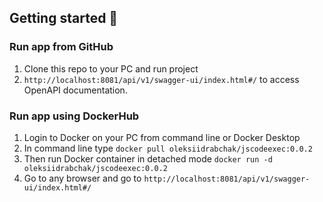 ## Getting started 🚀
### Run app from GitHub 
1. Clone this repo to your PC and run project
2. ```http://localhost:8081/api/v1/swagger-ui/index.html#/``` to access OpenAPI documentation.

### Run app using DockerHub

1. Login to Docker on your PC from command line or Docker Desktop
2. In command line type ```docker pull oleksiidrabchak/jscodeexec:0.0.2```
3. Then run Docker container in detached mode ```docker run -d oleksiidrabchak/jscodeexec:0.0.2```
4. Go to any browser and go to ```http://localhost:8081/api/v1/swagger-ui/index.html#/```